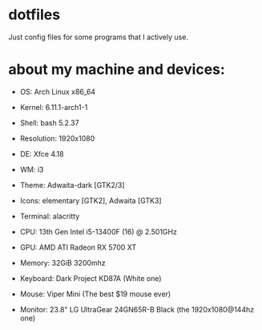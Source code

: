 # dotfiles

Just config files for some programs that I actively use.

# about my machine and devices:

- OS: Arch Linux x86_64
- Kernel: 6.11.1-arch1-1
- Shell: bash 5.2.37
- Resolution: 1920x1080
- DE: Xfce 4.18
- WM: i3
- Theme: Adwaita-dark [GTK2/3]
- Icons: elementary [GTK2], Adwaita [GTK3]
- Terminal: alacritty
- CPU: 13th Gen Intel i5-13400F (16) @ 2.501GHz
- GPU: AMD ATI Radeon RX 5700 XT
- Memory: 32GiB 3200mhz

- Keyboard: Dark Project KD87A (White one)
- Mouse: Viper Mini (The best $19 mouse ever)
- Monitor: 23.8" LG UltraGear 24GN65R-B Black (the 1920x1080@144hz one)

